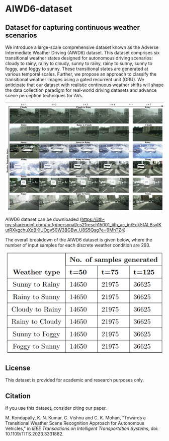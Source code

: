 # AIWD6-dataset
## Dataset for capturing continuous weather scenarios
We introduce a large-scale comprehensive dataset known as the Adverse Intermediate Weather Driving (AIWD6) dataset. This dataset comprises six transitional weather states designed for autonomous driving scenarios: cloudy to rainy, rainy to cloudy, sunny to rainy, rainy to sunny, sunny to foggy, and foggy to sunny. These transitional states are generated at various temporal scales. Further, we propose an approach to classify the transitional weather images using a gated recurrent unit (GRU). We anticipate that our dataset with realistic continuous weather shifts will shape the data collection paradigm for real-world driving datasets and advance scene perception techniques for AVs.


<img src="transitions.png" width="800">

AIWD6 dataset can be downloaded (https://iith-my.sharepoint.com/:u:/g/personal/cs21resch15001_iith_ac_in/Edk5fALBsylKutRXkgchuXoBKlUOgv50W3BGBw_U8S5Qsg?e=9MhTZ4)

The overall breakdown of the AIWD6 dataset is given below, where the number of input samples for each discrete weather condition are 293.


![](table_ITS.png)



<h2> License </h2>

This dataset is provided for academic and research purposes only.

<h2> Citation</h2>

If you use this dataset, consider citing our paper.



M. Kondapally, K. N. Kumar, C. Vishnu and C. K. Mohan, "Towards a Transitional Weather Scene Recognition Approach for Autonomous Vehicles," in _IEEE Transactions on Intelligent Transportation Systems_, doi: 10.1109/TITS.2023.3331882.





